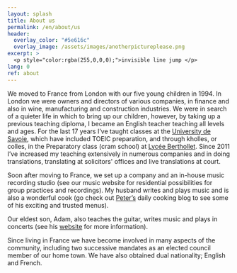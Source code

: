 ```yaml
---
layout: splash
title: About us
permalink: /en/about/us
header:
  overlay_color: "#5e616c"
  overlay_image: /assets/images/anotherpictureplease.png
excerpt: >
  <p style="color:rgba(255,0,0,0);">invisible line jump </p>
lang: 0
ref: about
---
```


We moved to France from London with our five young children in 1994.  In London we were owners and directors of various companies, in finance and also in wine, manufacturing and construction industries.  We were in search of a quieter life in which to bring up our children, however, by taking up a previous teaching diploma, I became an English teacher teaching all levels and ages.  For the last 17 years I’ve taught classes at the [University de Savoie](https://www.univ-smb.fr/en), which have included TOEIC preparation, and through kholles, or colles, in the Preparatory class (cram school) at [Lycée Berthollet](http://www.ac-grenoble.fr/lycee/berthollet.annecy/).  Since 2011 I’ve increased my teaching extensively in numerous companies and in doing translations, translating at solicitors' offices and live translations at court.  



Soon after moving to France, we set up a company and an in-house music recording studio (see our music website for residential possibilities for group practices and recordings).  My husband writes and plays music and is also a wonderful cook (go check out [Peter’s](GiezFoodie.github.io) daily cooking blog to see some of his exciting and trusted menus).


Our eldest son, Adam, also teaches the guitar, writes music and plays in concerts (see his [website](http://www.adamnaylormusic.com/) for more information). 


Since living in France we have become involved in many aspects of the community, including two successive mandates as an elected council member of our home town.  We have also obtained dual nationality; English and French.